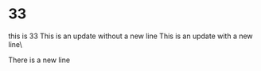 # 33
this is 33
This is an update without a new line
This is an update with a new line\

There is a new line

